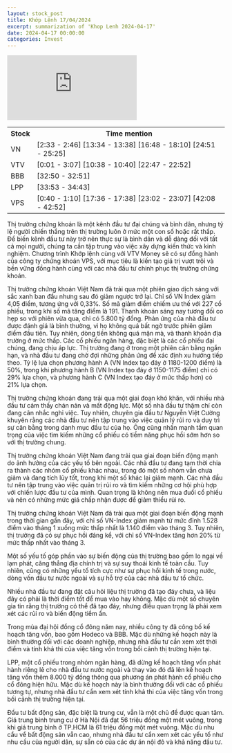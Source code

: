 ```yaml
---
layout: stock_post
title: Khớp Lệnh 17/04/2024
excerpt: summarization of 'Khop Lenh 2024-04-17'
date: 2024-04-17 00:00:00
categories: Invest
---
```


<iframe id="player" src="https://www.youtube.com/embed/3NXO_lHVGg8?enablejsapi=1" frameborder="0" allow="accelerometer; autoplay; clipboard-write; encrypted-media; gyroscope; picture-in-picture; web-share" allowfullscreen></iframe>

<table><tr><th>Stock</th><th>Time mention</th></tr><tr><td scope='row'>VN</td><td><a onclick='go_to(153.58)'>[2:33 - 2:46] </a><a onclick='go_to(814.96)'>[13:34 - 13:38] </a><a onclick='go_to(1008.66)'>[16:48 - 18:10] </a><a onclick='go_to(1491.09)'>[24:51 - 25:25] </a></td></tr><tr><td scope='row'>VTV</td><td><a onclick='go_to(1.84)'>[0:01 - 3:07] </a><a onclick='go_to(638.66)'>[10:38 - 10:40] </a><a onclick='go_to(1367.86)'>[22:47 - 22:52] </a></td></tr><tr><td scope='row'>BBB</td><td><a onclick='go_to(1970.09)'>[32:50 - 32:51] </a></td></tr><tr><td scope='row'>LPP</td><td><a onclick='go_to(2033.09)'>[33:53 - 34:43] </a></td></tr><tr><td scope='row'>VPS</td><td><a onclick='go_to(40.82)'>[0:40 - 1:10] </a><a onclick='go_to(1056.54)'>[17:36 - 17:38] </a><a onclick='go_to(1382.86)'>[23:02 - 23:07] </a><a onclick='go_to(2528.81)'>[42:08 - 42:52] </a></td></tr></table>

Thị trường chứng khoán là một kênh đầu tư đại chúng và bình dân, nhưng tỷ lệ người chiến thắng trên thị trường luôn ở mức một con số hoặc rất thấp. Để biến kênh đầu tư này trở nên thực sự là bình dân và dễ dàng đối với tất cả mọi người, chúng ta cần tập trung vào việc xây dựng kiến thức và kinh nghiệm. Chương trình Khớp lệnh cùng với VTV Money sẽ có sự đồng hành của công ty chứng khoán VPS, với mục tiêu là kiến tạo giá trị vượt trội và bền vững đồng hành cùng với các nhà đầu tư chinh phục thị trường chứng khoán.

Thị trường chứng khoán Việt Nam đã trải qua một phiên giao dịch sáng với sắc xanh ban đầu nhưng sau đó giảm ngược trở lại. Chỉ số VN Index giảm 4,05 điểm, tương ứng với 0,33%. Số mã giảm điểm chiếm ưu thế với 227 cổ phiếu, trong khi số mã tăng điểm là 191. Thanh khoản sáng nay tương đối co hẹp so với phiên vừa qua, chỉ có 5.800 tỷ đồng. Phản ứng của nhà đầu tư được đánh giá là bình thường, vì họ không quá bất ngờ trước phiên giảm điểm đầu tiên. Tuy nhiên, dòng tiền không quá mặn mà, và thanh khoản địa trường ở mức thấp. Các cổ phiếu ngân hàng, đặc biệt là các cổ phiếu đại chúng, đang chịu áp lực. Thị trường đang ở trong một phiên cân bằng ngắn hạn, và nhà đầu tư đang chờ đợi những phản ứng để xác định xu hướng tiếp theo. Tỷ lệ lựa chọn phương hành A (VN Index tạo đáy ở 1180-1200 điểm) là 50%, trong khi phương hành B (VN Index tạo đáy ở 1150-1175 điểm) chỉ có 29% lựa chọn, và phương hành C (VN Index tạo đáy ở mức thấp hơn) có 21% lựa chọn.

Thị trường chứng khoán đang trải qua một giai đoạn khó khăn, với nhiều nhà đầu tư cảm thấy chán nản và mất động lực. Một số nhà đầu tư thậm chí còn đang cân nhắc nghỉ việc. Tuy nhiên, chuyên gia đầu tư Nguyễn Việt Cường khuyên rằng các nhà đầu tư nên tập trung vào việc quản lý rủi ro và duy trì sự cân bằng trong danh mục đầu tư của họ. Ông cũng nhấn mạnh tầm quan trọng của việc tìm kiếm những cổ phiếu có tiềm năng phục hồi sớm hơn so với thị trường chung.

Thị trường chứng khoán Việt Nam đang trải qua giai đoạn biến động mạnh do ảnh hưởng của các yếu tố bên ngoài. Các nhà đầu tư đang tạm thời chia ra thành các nhóm cổ phiếu khác nhau, trong đó một số nhóm vẫn chưa giảm và đang tích lũy tốt, trong khi một số khác lại giảm mạnh. Các nhà đầu tư nên tập trung vào việc quản trị rủi ro và tìm kiếm những cơ hội phù hợp với chiến lược đầu tư của mình. Quan trọng là không nên mua đuổi cổ phiếu và nên có những mức giá chấp nhận được để giảm thiểu rủi ro.

Thị trường chứng khoán Việt Nam đã trải qua một giai đoạn biến động mạnh trong thời gian gần đây, với chỉ số VN-Index giảm mạnh từ mức đỉnh 1.528 điểm vào tháng 1 xuống mức thấp nhất là 1.140 điểm vào tháng 3. Tuy nhiên, thị trường đã có sự phục hồi đáng kể, với chỉ số VN-Index tăng hơn 20% từ mức thấp nhất vào tháng 3.

Một số yếu tố góp phần vào sự biến động của thị trường bao gồm lo ngại về lạm phát, căng thẳng địa chính trị và sự suy thoái kinh tế toàn cầu. Tuy nhiên, cũng có những yếu tố tích cực như sự phục hồi kinh tế trong nước, dòng vốn đầu tư nước ngoài và sự hỗ trợ của các nhà đầu tư tổ chức.

Nhiều nhà đầu tư đang đặt câu hỏi liệu thị trường đã tạo đáy chưa, và liệu đây có phải là thời điểm tốt để mua vào hay không. Mặc dù một số chuyên gia tin rằng thị trường có thể đã tạo đáy, nhưng điều quan trọng là phải xem xét các rủi ro và biến động tiềm ẩn.

Trong mùa đại hội đồng cổ đông năm nay, nhiều công ty đã công bố kế hoạch tăng vốn, bao gồm Hodeco và BBB. Mặc dù những kế hoạch này là bình thường đối với các doanh nghiệp, nhưng nhà đầu tư cần xem xét thời điểm và tính khả thi của việc tăng vốn trong bối cảnh thị trường hiện tại.

LPP, một cổ phiếu trong nhóm ngân hàng, đã dừng kế hoạch tăng vốn phát hành riêng lẻ cho nhà đầu tư nước ngoài và thay vào đó đã lên kế hoạch tăng vốn thêm 8.000 tỷ đồng thông qua phương án phát hành cổ phiếu cho cổ đông hiện hữu. Mặc dù kế hoạch này là bình thường đối với các cổ phiếu tương tự, nhưng nhà đầu tư cần xem xét tính khả thi của việc tăng vốn trong bối cảnh thị trường hiện tại.

Đầu tư bất động sản, đặc biệt là trung cư, vẫn là một chủ đề được quan tâm. Giá trung bình trung cư ở Hà Nội đã đạt 56 triệu đồng một mét vuông, trong khi giá trung bình ở TP.HCM là 61 triệu đồng một mét vuông. Mặc dù nhu cầu về bất động sản vẫn cao, nhưng nhà đầu tư cần xem xét các yếu tố như nhu cầu của người dân, sự sẵn có của các dự án nội đô và khả năng đầu tư.